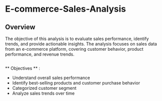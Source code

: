 # E-commerce-Sales-Analysis
## Overview
The objective of this analysis is to evaluate sales performance, identify trends, and provide actionable insights. The analysis focuses on sales data from an e-commerce platform, covering customer behavior, product performance, and revenue trends.

##
** Objectives ** :
-	Understand overall sales performance
-	Identify best-selling products and customer purchase behavior
-	Categorized customer segment
-	Analyze sales trends over time

